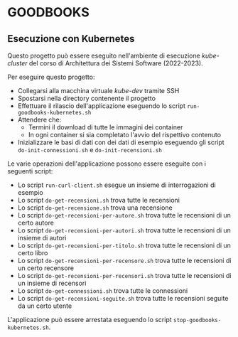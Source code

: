# GOODBOOKS

## Esecuzione con Kubernetes 

Questo progetto può essere eseguito nell'ambiente di esecuzione *kube-cluster* del corso di Architettura dei Sistemi Software (2022-2023).

Per eseguire questo progetto: 

* Collegarsi alla macchina virtuale *kube-dev* tramite SSH 
* Spostarsi nella directory contenente il progetto 
* Effettuare il rilascio dell'applicazione eseguendo lo script `run-goodbooks-kubernetes.sh`
* Attendere che:
  - Termini il download di tutte le immagini dei container
  - In ogni container si sia completato l'avvio del rispettivo contenuto
* Inizializzare le basi di dati con dei dati di esempio eseguendo gli script `do-init-connessioni.sh` e `do-init-recensioni.sh`

Le varie operazioni dell'applicazione possono essere eseguite con i seguenti script: 

* Lo script `run-curl-client.sh` esegue un insieme di interrogazioni di esempio 
* Lo script `do-get-recensioni.sh` trova tutte le recensioni 
* Lo script `do-get-recensione.sh` trova una recensione 
* Lo script `do-get-recensioni-per-autore.sh` trova tutte le recensioni di un certo autore 
* Lo script `do-get-recensioni-per-autori.sh` trova tutte le recensioni di un insieme di autori  
* Lo script `do-get-recensioni-per-titolo.sh` trova tutte le recensioni di un certo libro
* Lo script `do-get-recensioni-per-recensore.sh` trova tutte le recensioni di un certo recensore 
* Lo script `do-get-recensioni-per-recensori.sh` trova tutte le recensioni di un insieme di recensori  
* Lo script `do-get-connessioni.sh` trova tutte le connessioni 
* Lo script `do-get-recensioni-seguite.sh` trova tutte le recensioni seguite da un certo utente 

L'applicazione può essere arrestata eseguendo lo script `stop-goodbooks-kubernetes.sh`. 